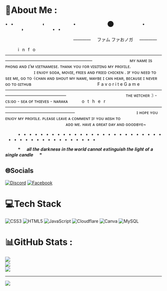# 💫About Me :
•⠀•⠀⠀⠀⠀⠀⠀⠀⠀⠀◖⠀⠀⠀⠀⠀⠀⠀⠀⠀•⠀⠀⠀⠀⠀⠀⠀⠀⠀⠀⬤⠀⠀⠀⠀⠀⠀⠀⠀⠀•⠀⠀⠀⠀⠀⠀⠀⠀⠀⠀◗⠀⠀⠀⠀⠀⠀⠀⠀⠀•⠀•

⠀⠀⠀⠀⠀⠀⠀⠀⠀⠀⠀⠀⠀⠀⠀⠀⠀⠀⠀⠀⠀ ————⠀⠀ファム ファおノガ⠀⠀————

⠀⠀⠀⠀i⠀n⠀f⠀o⠀————————————————————————————————————————————————————————
⠀⠀⠀⠀⠀⠀⠀⠀⠀⠀⠀                     ᴍʏ ɴᴀᴍᴇ ɪs ᴘʜᴏɴɢ ᴀɴᴅ ɪ’ᴍ ᴠɪᴇᴛɴᴀᴍᴇsᴇ. ᴛʜᴀɴᴋ ʏᴏᴜ ꜰᴏʀ ᴠɪsɪᴛɪɴɢ ᴍʏ ᴘʀᴏꜰɪʟᴇ.
⠀⠀⠀⠀⠀⠀⠀⠀⠀ɪ ᴇɴᴊᴏʏ sᴏᴅᴀ, ᴍᴏᴠɪᴇ, ғʀɪᴇs ᴀɴᴅ ғʀɪᴇᴅ ᴄʜɪᴄᴋᴇɴ . ɪғ ʏᴏᴜ ɴᴇᴇᴅ ᴛᴏ sᴇᴇ ᴍᴇ, ɢᴏ ᴛᴏ 𝟺ᴄʜᴀɴ
              ᴀɴᴅ sʜᴏᴜᴛ ᴍʏ ɴᴀᴍᴇ, ᴍᴀʏʙᴇ ɪ ᴄᴀɴ ʜᴇᴀʀ, ʙᴇᴄᴀᴜsᴇ ɪ ɴᴇᴠᴇʀ ɢᴏ ᴛᴏ ɢɪᴛʜᴜʙ
⠀⠀⠀⠀⠀⠀⠀⠀⠀⠀⠀⠀⠀⠀⠀⠀
⠀⠀⠀⠀F a v o r i t e  G a m e⠀——————————————————————————————————————————————————
⠀⠀⠀⠀⠀⠀⠀⠀⠀⠀⠀⠀⠀⠀⠀⠀⠀⠀   ᴛʜᴇ ᴡɪᴛᴄʜᴇʀ 𝟹 - ᴄs:ɢᴏ - sᴇᴀ ᴏғ ᴛʜɪᴇᴠᴇs - ɴᴀʀᴀᴋᴀ
⠀⠀⠀⠀o⠀t⠀h⠀e⠀r⠀————————————————————————————————————————————————————
⠀⠀⠀⠀⠀⠀⠀⠀⠀⠀⠀⠀⠀⠀⠀⠀⠀⠀⠀ɪ ʜᴏᴘᴇ ʏᴏᴜ ᴇɴᴊᴏʏ ᴍʏ ᴘʀᴏꜰɪʟᴇ. ᴘʟᴇᴀsᴇ ʟᴇᴀᴠᴇ ᴀ ᴄᴏᴍᴍᴇɴᴛ ɪꜰ ʏᴏᴜ ᴡɪsʜ ᴛᴏ
⠀⠀⠀⠀⠀⠀⠀⠀⠀⠀⠀⠀⠀⠀⠀⠀⠀⠀⠀ᴀᴅᴅ ᴍᴇ. ʜᴀᴠᴇ ᴀ ɢʀᴇᴀᴛ ᴅᴀʏ ᴀɴᴅ ɢᴏᴏᴅʙʏᴇ~

⠀⠀⠀⠀•⠀•⠀•⠀•⠀•⠀•⠀•⠀•⠀•⠀•⠀•⠀•⠀•⠀•⠀•⠀•⠀•⠀•⠀•⠀•⠀•⠀•⠀•⠀•⠀•⠀•⠀•⠀•⠀•⠀•⠀•⠀•⠀•⠀•⠀•⠀•⠀•⠀•⠀•⠀•⠀•⠀•

⠀⠀⠀⠀❝⠀⠀𝒂𝒍𝒍 𝒕𝒉𝒆 𝒅𝒂𝒓𝒌𝒏𝒆𝒔𝒔 𝒊𝒏 𝒕𝒉𝒆 𝒘𝒐𝒓𝒍𝒅 𝒄𝒂𝒏𝒏𝒐𝒕 𝒆𝒙𝒕𝒊𝒏𝒈𝒖𝒊𝒔𝒉 𝒕𝒉𝒆 𝒍𝒊𝒈𝒉𝒕 𝒐𝒇 𝒂 𝒔𝒊𝒏𝒈𝒍𝒆 𝒄𝒂𝒏𝒅𝒍𝒆⠀⠀❞

## 🌐Socials
[![Discord](https://img.shields.io/badge/Discord-%237289DA.svg?logo=discord&logoColor=white)](htttps://discord.gg/Zwn#7894) [![Facebook](https://img.shields.io/badge/Facebook-%231877F2.svg?logo=Facebook&logoColor=white)](https://facebook.com/https://www.facebook.com/Zuwno/) 

# 💻Tech Stack
![CSS3](https://img.shields.io/badge/css3-%231572B6.svg?style=plastic&logo=css3&logoColor=white) ![HTML5](https://img.shields.io/badge/html5-%23E34F26.svg?style=plastic&logo=html5&logoColor=white) ![JavaScript](https://img.shields.io/badge/javascript-%23323330.svg?style=plastic&logo=javascript&logoColor=%23F7DF1E) ![Cloudflare](https://img.shields.io/badge/Cloudflare-F38020?style=plastic&logo=Cloudflare&logoColor=white) ![Canva](https://img.shields.io/badge/Canva-%2300C4CC.svg?style=plastic&logo=Canva&logoColor=white) ![MySQL](https://img.shields.io/badge/mysql-%2300f.svg?style=plastic&logo=mysql&logoColor=white)
# 📊GitHub Stats :
![](https://github-readme-stats.vercel.app/api?username=ZUWNO&theme=radical&hide_border=false&include_all_commits=false&count_private=false)<br/>
![](https://github-readme-streak-stats.herokuapp.com/?user=ZUWNO&theme=radical&hide_border=false)<br/>
![](https://github-readme-stats.vercel.app/api/top-langs/?username=ZUWNO&theme=radical&hide_border=false&include_all_commits=false&count_private=false&layout=compact)

---
[![](https://visitcount.itsvg.in/api?id=ZUWNO&icon=0&color=0)](https://visitcount.itsvg.in)
